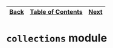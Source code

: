 [Back](13fileio.md) | [Table of Contents](../README.md#table-of-contents) | [Next](15stditer.md)
---                 | ---                                                 | ---

# `collections` module
